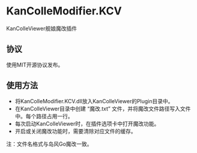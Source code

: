 KanColleModifier.KCV
====================
KanColleViewer舰娘魔改插件

协议
--------------------
使用MIT开源协议发布。

使用方法
--------------------
* 将KanColleModifier.KCV.dll放入KanColleViewer的Plugin目录中。
* 在KanColleViewer目录中创建 “魔改.txt” 文件，并将魔改文件路径写入文件中。每个路径占用一行。
* 每次启动KanColleViewer时，在插件选项卡中打开魔改功能。
* 开启或关闭魔改功能时，需要清除对应文件的缓存。

注：文件名格式与岛风Go魔改一致。

